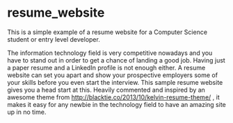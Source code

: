 # resume_website
This is a simple example of a resume website for a Computer Science student or entry level developer.

The information technology field is very competitive nowadays and you have to stand out in order to get a chance of landing a good job. Having just a paper resume  and a LinkedIn profile is not enough either. A resume website can set you apart and show your prospective employers some of your skills before you even start the interview. 
This sample resume website gives you a head start at this. Heavily commented and inspired by an awesome theme from http://blacktie.co/2013/10/kelvin-resume-theme/ , it makes it easy for any newbie in the technology field to have an amazing site up in no time.

